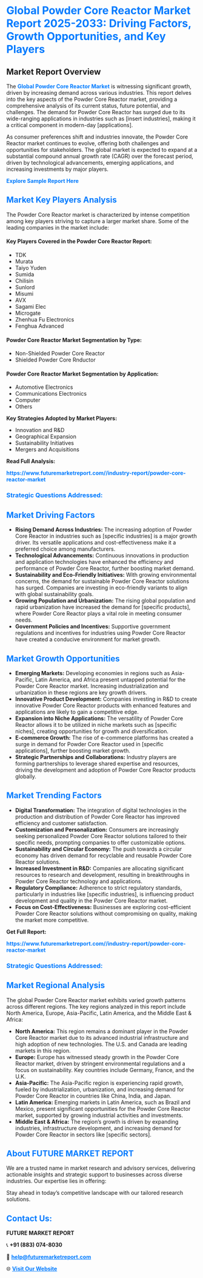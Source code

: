 <h1 style="color: #007BFF;">Global Powder Core Reactor Market Report 2025-2033: Driving Factors, Growth Opportunities, and Key Players</h1>

<section id="overview">
<h2>Market Report Overview</h2>
<p>The <a href="https://www.futuremarketreport.com//industry-report/powder-core-reactor-market" style="color: #007BFF; text-decoration: none;"><strong>Global Powder Core Reactor Market</strong></a> is witnessing significant growth, driven by increasing demand across various industries. This report delves into the key aspects of the Powder Core Reactor market, providing a comprehensive analysis of its current status, future potential, and challenges. The demand for Powder Core Reactor has surged due to its wide-ranging applications in industries such as [insert industries], making it a critical component in modern-day [applications].</p>
<p>As consumer preferences shift and industries innovate, the Powder Core Reactor market continues to evolve, offering both challenges and opportunities for stakeholders. The global market is expected to expand at a substantial compound annual growth rate (CAGR) over the forecast period, driven by technological advancements, emerging applications, and increasing investments by major players.</p>
</section>

<section id="overview">
<p><a href="https://www.futuremarketreport.com//request-sample/reportId=53673" style="color: #007BFF; text-decoration: none;"><strong>Explore Sample Report Here</strong></a></p>
</section>

<section id="key-players">
<h2 style="color: #007BFF;">Market Key Players Analysis</h2>
<p>The Powder Core Reactor market is characterized by intense competition among key players striving to capture a larger market share. Some of the leading companies in the market include:</p>
<h4>Key Players Covered in the Powder Core Reactor Report:</h4>
<ul><li>TDK</li><li>Murata</li><li>Taiyo Yuden</li><li>Sumida</li><li>Chilisin</li><li>Sunlord</li><li>Misumi</li><li>AVX</li><li>Sagami Elec</li><li>Microgate</li><li>Zhenhua Fu Electronics</li><li>Fenghua Advanced</li></ul>
<h4>Powder Core Reactor Market Segmentation by Type:</h4>
<ul><li>Non-Shielded Powder Core Reactor</li><li>Shielded Powder Core Rnductor</li></ul>

<h4>Powder Core Reactor Market Segmentation by Application:</h4>
<ul><li>Automotive Electronics</li><li>Communications Electronics</li><li>Computer</li><li>Others</li></ul>
<p><strong>Key Strategies Adopted by Market Players:</strong></p>
<ul>
<li>Innovation and R&D</li>
<li>Geographical Expansion</li>
<li>Sustainability Initiatives</li>
<li>Mergers and Acquisitions</li>
</ul>
</section>

<section>
<p><strong>Read Full Analysis: </strong></p><a href="https://www.futuremarketreport.com//industry-report/powder-core-reactor-market" style="color: #007BFF; text-decoration: none;"><strong>https://www.futuremarketreport.com//industry-report/powder-core-reactor-market</strong></a>
<h3 style="color: #007BFF;">Strategic Questions Addressed:</h3>
</section>

<section id="driving-factors">
<h2 style="color: #007BFF;">Market Driving Factors</h2>
<ul>
<li><strong>Rising Demand Across Industries:</strong> The increasing adoption of Powder Core Reactor in industries such as [specific industries] is a major growth driver. Its versatile applications and cost-effectiveness make it a preferred choice among manufacturers.</li>
<li><strong>Technological Advancements:</strong> Continuous innovations in production and application technologies have enhanced the efficiency and performance of Powder Core Reactor, further boosting market demand.</li>
<li><strong>Sustainability and Eco-Friendly Initiatives:</strong> With growing environmental concerns, the demand for sustainable Powder Core Reactor solutions has surged. Companies are investing in eco-friendly variants to align with global sustainability goals.</li>
<li><strong>Growing Population and Urbanization:</strong> The rising global population and rapid urbanization have increased the demand for [specific products], where Powder Core Reactor plays a vital role in meeting consumer needs.</li>
<li><strong>Government Policies and Incentives:</strong> Supportive government regulations and incentives for industries using Powder Core Reactor have created a conducive environment for market growth.</li>
</ul>
</section>

<section id="growth-opportunities">
<h2 style="color: #007BFF;">Market Growth Opportunities</h2>
<ul>
<li><strong>Emerging Markets:</strong> Developing economies in regions such as Asia-Pacific, Latin America, and Africa present untapped potential for the Powder Core Reactor market. Increasing industrialization and urbanization in these regions are key growth drivers.</li>
<li><strong>Innovative Product Development:</strong> Companies investing in R&D to create innovative Powder Core Reactor products with enhanced features and applications are likely to gain a competitive edge.</li>
<li><strong>Expansion into Niche Applications:</strong> The versatility of Powder Core Reactor allows it to be utilized in niche markets such as [specific niches], creating opportunities for growth and diversification.</li>
<li><strong>E-commerce Growth:</strong> The rise of e-commerce platforms has created a surge in demand for Powder Core Reactor used in [specific applications], further boosting market growth.</li>
<li><strong>Strategic Partnerships and Collaborations:</strong> Industry players are forming partnerships to leverage shared expertise and resources, driving the development and adoption of Powder Core Reactor products globally.</li>
</ul>
</section>

<section id="trending-factors">
<h2 style="color: #007BFF;">Market Trending Factors</h2>
<ul>
<li><strong>Digital Transformation:</strong> The integration of digital technologies in the production and distribution of Powder Core Reactor has improved efficiency and customer satisfaction.</li>
<li><strong>Customization and Personalization:</strong> Consumers are increasingly seeking personalized Powder Core Reactor solutions tailored to their specific needs, prompting companies to offer customizable options.</li>
<li><strong>Sustainability and Circular Economy:</strong> The push towards a circular economy has driven demand for recyclable and reusable Powder Core Reactor solutions.</li>
<li><strong>Increased Investment in R&D:</strong> Companies are allocating significant resources to research and development, resulting in breakthroughs in Powder Core Reactor technology and applications.</li>
<li><strong>Regulatory Compliance:</strong> Adherence to strict regulatory standards, particularly in industries like [specific industries], is influencing product development and quality in the Powder Core Reactor market.</li>
<li><strong>Focus on Cost-Effectiveness:</strong> Businesses are exploring cost-efficient Powder Core Reactor solutions without compromising on quality, making the market more competitive.</li>
</ul>
</section>

<section>
<p><strong>Get Full Report: </strong></p><a href="https://www.futuremarketreport.com//industry-report/powder-core-reactor-market" style="color: #007BFF; text-decoration: none;"><strong>https://www.futuremarketreport.com//industry-report/powder-core-reactor-market</strong></a>
<h3 style="color: #007BFF;">Strategic Questions Addressed:</h3>
</section>


<section id="regional-analysis">
<h2 style="color: #007BFF;">Market Regional Analysis</h2>
<p>The global Powder Core Reactor market exhibits varied growth patterns across different regions. The key regions analyzed in this report include North America, Europe, Asia-Pacific, Latin America, and the Middle East & Africa:</p>
<ul>
<li><strong>North America:</strong> This region remains a dominant player in the Powder Core Reactor market due to its advanced industrial infrastructure and high adoption of new technologies. The U.S. and Canada are leading markets in this region.</li>
<li><strong>Europe:</strong> Europe has witnessed steady growth in the Powder Core Reactor market, driven by stringent environmental regulations and a focus on sustainability. Key countries include Germany, France, and the U.K.</li>
<li><strong>Asia-Pacific:</strong> The Asia-Pacific region is experiencing rapid growth, fueled by industrialization, urbanization, and increasing demand for Powder Core Reactor in countries like China, India, and Japan.</li>
<li><strong>Latin America:</strong> Emerging markets in Latin America, such as Brazil and Mexico, present significant opportunities for the Powder Core Reactor market, supported by growing industrial activities and investments.</li>
<li><strong>Middle East & Africa:</strong> The region’s growth is driven by expanding industries, infrastructure development, and increasing demand for Powder Core Reactor in sectors like [specific sectors].</li>
</ul>
</section>

<footer>
<h2 style="color: #007BFF;">About FUTURE MARKET REPORT</h2>
<p>We are a trusted name in market research and advisory services, delivering actionable insights and strategic support to businesses across diverse industries. Our expertise lies in offering:</p>

<p>Stay ahead in today’s competitive landscape with our tailored research solutions.</p>

<h2 style="color: #007BFF;">Contact Us:</h2>
<p><strong>FUTURE MARKET REPORT</strong></p>
<p>📞 <strong>+91 (883) 074-8030</strong></p>
<p>📧 <strong><a href="mailto:help@futuremarketreport.com" style="color: #007BFF;">help@futuremarketreport.com</a></strong></p>
<p>🌐 <strong><a href="https://www.futuremarketreport.com/" style="color: #007BFF;">Visit Our Website</a></strong></p>
</footer>